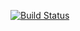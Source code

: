 [![Build Status](https://travis-ci.org/notorious01/stack-3.0.svg?branch=master)](https://travis-ci.org/notorious01/stack-3.0)
